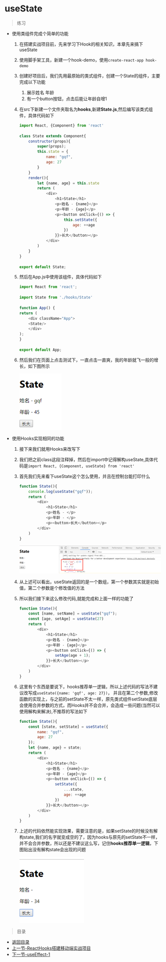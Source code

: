 # useState

> 练习
* 使用类组件完成个简单的功能
    1. 在搭建实战项目前，先来学习下Hook的相关知识，本章先来搞下useState
    2. 使用脚手架工具，新建一个hook-demo，使用`create-react-app hook-demo`
    3. 创建好项目后，我们先用最原始的类式组件，创建一个State的组件，主要完成以下功能
        1. 展示姓名 年龄
        2. 有一个button按钮，点击后能让年龄自增1
    4. 在src下新建一个文件夹取名为**hooks**,新建**State.js**,然后编写该类式组件，具体代码如下
        ```js
        import React, {Component} from 'react'

        class State extends Component{
            constructor(props){
                super(props);
                this.state = {
                    name: "gqf",
                    age: 27
                }
            }
            render(){
                let {name, age} = this.state
                return (
                    <div>
                        <h1>State</h1>
                        <p>姓名 - {name}</p>
                        <p>年龄 - {age}</p>
                        <p><button onClick={() => {
                            this.setState({
                                age: ++age
                            })
                        }}>长大</button></p>
                    </div>
                )
            }
        }

        export default State;    
        ```
    5. 然后在App.js中使用该组件，具体代码如下
        ```js
        import React from 'react';

        import State from './hooks/State'

        function App() {
        return (
            <div className="App">
            <State/>
            </div>
        );
        }

        export default App;
        ```    
    6. 然后我们在页面上点击测试下，一直点击一直爽，我的年龄就飞一般的增长，如下图所示

        ![](./images/用类组件实现个简单的功能.jpg)

* 使用Hooks实现相同的功能        
    1. 接下来我们就用Hooks来改写下
    2. 我们把之前class这段注释掉，然后在import中记得解构useState,具体代码是`import React, {Component, useState} from 'react'` 
    3. 首先我们先来看下useState这个怎么使用，并且在控制台能打印什么
        ```js
        function State(){
            console.log(useState("gqf"));
            return (
                <div>
                    <h1>State</h1>
                    <p>姓名 - </p>
                    <p>年龄 - </p>
                    <p><button>长大</button></p>
                </div>
            )
        }
        ```

        ![](./images/打印useState.jpg) 

    4. 从上述可以看出，useState返回的是一个数组，第一个参数其实就是初始值，第二个参数是个修改值的方法
    5. 所以我们接下来这么修改代码,就能完成和上面一样的功能了
        ```js
        function State(){
            const [name, setName] = useState("gqf");
            const [age, setAge] = useState(27) 
            return (
                <div>
                    <h1>State</h1>
                    <p>姓名 - {name}</p>
                    <p>年龄 - {age}</p>
                    <p><button onClick={() => {
                        setAge(age + 1);
                    }}>长大</button></p>
                </div>
            )
        }
        ```
    6. 这里有个东西是要说下，hooks推荐单一逻辑，所以上述代码的写法不建议改写成`useState({name: 'gqf', age: 27})`，
        并且在第二个参数,修改函数的实现上，与之前的setState不太一样，原先类式组件setState底层会使用合并参数的方式，而Hooks并不会合并，会造成一些问题(当然可以使用解构来解决),不推荐的写法如下
        ```js
        function State(){
            const [state, setState] = useState({
                name: "gqf",
                age: 27
            });
            let {name, age} = state;
            return (
                <div>
                    <h1>State</h1>
                    <p>姓名 - {name}</p>
                    <p>年龄 - {age}</p>
                    <p><button onClick={() => {
                        setState({
                            ...state,
                            age: ++age
                        })
                    }}>长大</button></p>
                </div>
            )
        }        
        ```
    7. 上述的代码依然能实现效果，需要注意的是，如果setState的时候没有解构state,我们的名字就变成空的了，因为hooks与原先的setState不一样，并不会合并参数，所以还是不建议这么写，记住**hooks推荐单一逻辑**，下图贴出没有解构state会出现的问题 

        ![](./images/不推荐的写法带来的问题.jpg)

> 目录

* [返回目录](../../README.md)
* [上一节-ReactHooks搭建移动端实战项目](../day-01/ReactHooks搭建移动端实战项目.md)       
* [下一节-useEffect-1](../day-03/useEffect-1.md)       


